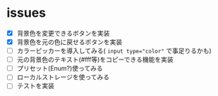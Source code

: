 # issues

- [x] 背景色を変更できるボタンを実装
- [x] 背景色を元の色に戻せるボタンを実装
- [ ] カラーピッカーを導入してみる( `input type="color"` で事足りるかも)
- [ ] 元の背景色のテキスト(#fff等)をコピーできる機能を実装
- [ ] プリセット(Enum?)使ってみる
- [ ] ローカルストレージを使ってみる
- [ ] テストを実装
